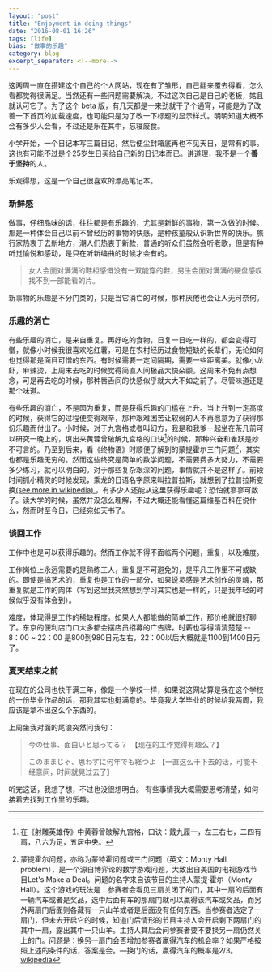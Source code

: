 ```yaml
---
layout: "post"
title: "Enjoyment in doing things"
date: "2016-08-01 16:26"
tags: [life]
bias: "做事的乐趣"
category: blog
excerpt_separator: <!--more-->
---
```



这两周一直在搭建这个自己的个人网站，现在有了雏形，自己翻来覆去得看，怎么看都觉得很满足。当然还有一些问题需要解决。不过这次自己是自己的老板，姑且就认可它了。为了这个 beta 版，有几天都是一来劲就干了个通宵<!--more-->，可能是为了改善一下首页的加载速度，也可能只是为了改一下标题的显示样式。明明知道大概不会有多少人会看，不过还是乐在其中，忘寝废食。

小学开始，一个日记本写三篇日记，然后便尘封箱底再也不见天日，是常有的事。这也有可能不过是个25岁生日买给自己新的日记本而已。讲道理，我不是一个**善于坚持**的人。

乐观得想，这是一个自己很喜欢的漂亮笔记本。

### 新鲜感

做事，仔细品味的话，往往都是有乐趣的，尤其是新鲜的事物，第一次做的时候。那是一种体会自己以前不曾经历的事物的快感，是种孩童般认识新世界的快乐。旅行家热衷于去新地方，潮人们热衷于新款，普通的听众们虽然会听老歌，但是有种听觉愉悦和感动，是只在听新编曲的时候才会有的。

> 女人会面对满满的鞋柜感慨没有一双能穿的鞋，男生会面对满满的硬盘感叹找不到一部能看的片。

新事物的乐趣是不分门类的，只是当它消亡的时候，那种厌倦也会让人无可奈何。

### 乐趣的消亡

有些乐趣的消亡，是来自重复。再好吃的食物，日复一日吃一样的，都会变得可憎，就像小时候我很喜欢吃红薯，可是在农村经历过食物短缺的长辈们，无论如何也觉得那是面目可憎的东西。有时候需要一定间隔期，需要一些距离美。就像小龙虾，麻辣烫，上周末去吃的时候觉得简直人间极品大快朵颐。这周末不免有点想念，可是再去吃的时候，那种唇舌间的快感似乎就大大不如之前了。尽管味道还是那个味道。

有些乐趣的消亡，不是因为重复，而是获得乐趣的门槛在上升。当上升到一定高度的时候，获得它的过程便变得艰辛，那种艰难困苦让软弱的人不再愿意为了获得那份乐趣而付出了。小时候，对于九宫格或者叫幻方，我是和我爹一起坐在茶几前可以研究一晚上的，填出来黄蓉曾破解九宫格的口诀[^1]的时候，那种兴奋和雀跃是妙不可言的。乃至到后来，看《终物语》时顺便了解到的蒙提霍尔三门问题[^2]，其实也都是乐趣无穷的。然而这些终究是简单的数学问题，不需要费多大努力，不需要多少练习，就可以明白的。对于那些复杂艰深的问题，事情就并不是这样了。前段时间抓小精灵的时候发现，乘龙的日语名字原来叫拉普拉斯，就想到了拉普拉斯变换[(see more in wikipedia) ](https://zh.wikipedia.org/wiki/%E6%8B%89%E6%99%AE%E6%8B%89%E6%96%AF%E5%8F%98%E6%8D%A2)，有多少人还能从这里获得乐趣呢？恐怕就寥寥可数了。读大学的时候，虽然并没怎么理解，不过大概还能看懂这篇维基百科在说什么，然而时至今日，已经宛如天书了。

### 谈回工作

工作中也是可以获得乐趣的。然而工作就不得不面临两个问题，重复，以及难度。

工作岗位上永远需要的是熟练工人，重复是不可避免的，是平凡工作里不可或缺的。即使是搞艺术的，重复也是工作的一部分，如果说灵感是艺术创作的灵魂，那重复就是工作的肉体（写到这里我突然想到学习其实也是一样的，只是我年轻的时候似乎没有体会到）。

难度，体现得是工作的稀缺程度。如果人人都能做的简单工作，那价格就很好聊了。东京的便利店门口大多都会摆店员招募的广告牌，时薪也写得清清楚楚 -- 8：00 ~ 22：00 是800到980日元左右，22：00以后大概就是1100到1400日元了。

### 夏天结束之前

在现在的公司也快干满三年，像是一个学校一样，如果说这网站算是我在这个学校的一份毕业作品的话，那我其实也挺满意的。毕竟我大学毕业的时候给我两周，我应该是拿不出这么个东西的。

上周坐我对面的尾浪突然问我句：

>  今の仕事、面白いと思ってる？　【现在的工作觉得有趣么？】
>
> このままじゃ、思わずに何年でも経つよ 【一直这么干下去的话，可能不经意间，时间就晃过去了】

听完这话，我想了想，不过也没很想明白。
有些事情我大概需要思考清楚，如何接着去找到工作里的乐趣。

<!-- ### Pokemon Go

![the PokemonGo players in Sinjuku Park](../../img/2016/08/IMG_4192.JPG)

最近Pokemon Go 火得不要不要的，今年如果要评什么全球最具影响力之类的奖项，我想 Pokemon Go 团队应该一定会被纳入考虑范围。 -->











---
[^1]:在《射雕英雄传》中黄蓉曾破解九宫格，口诀：戴九履一，左三右七，二四有肩，八六为足，五居中央。
[^2]:蒙提霍尔问题，亦称为蒙特霍问题或三门问题（英文：Monty Hall problem），是一个源自博弈论的数学游戏问题，大致出自美国的电视游戏节目Let's Make a Deal。问题的名字来自该节目的主持人蒙提·霍尔（Monty Hall）。这个游戏的玩法是：参赛者会看见三扇关闭了的门，其中一扇的后面有一辆汽车或者是奖品，选中后面有车的那扇门就可以赢得该汽车或奖品，而另外两扇门后面则各藏有一只山羊或者是后面没有任何东西。当参赛者选定了一扇门，但未去开启它的时候，知道门后情形的节目主持人会开启剩下两扇门的其中一扇，露出其中一只山羊。主持人其后会问参赛者要不要换另一扇仍然关上的门。问题是：换另一扇门会否增加参赛者赢得汽车的机会率？如果严格按照上述的条件的话，答案是会。—换门的话，赢得汽车的概率是2/3。[wikipedia](https://zh.wikipedia.org/wiki/%E8%92%99%E6%8F%90%E9%9C%8D%E7%88%BE%E5%95%8F%E9%A1%8C)
